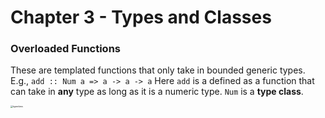 # Chapter 3 - Types and Classes


 

### Overloaded Functions

These are templated functions that only take in bounded generic types. E.g., `add :: Num a => a -> a -> a` Here `add` is a defined as a function that can take in **any** type as long as it is a numeric type. `Num` is a **type class**. 

<img src="/Users/avilay/projects/bitbucket/learn/learn-haskell/mynotes/haskell_3.png" alt="typeclass" style="zoom:25%;" />

